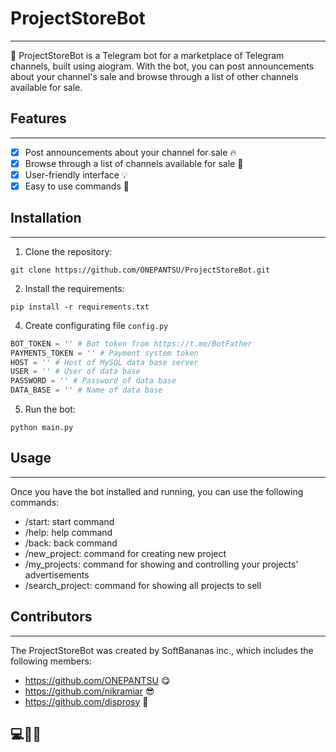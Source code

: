 # ProjectStoreBot
___
🚀 ProjectStoreBot is a Telegram bot for a marketplace of Telegram channels, built using aiogram. With the bot, you can post announcements about your channel's sale and browse through a list of other channels available for sale.

## Features
___
- [X] Post announcements about your channel for sale 🔥
- [X] Browse through a list of channels available for sale 👀
- [X] User-friendly interface 💡
- [X] Easy to use commands 💪

## Installation
___
1. Clone the repository: 
```
git clone https://github.com/ONEPANTSU/ProjectStoreBot.git
```
2. Install the requirements:
```
pip install -r requirements.txt
```
4. Create configurating file `config.py`
```python
BOT_TOKEN = '' # Bot token from https://t.me/BotFather
PAYMENTS_TOKEN = '' # Payment system token
HOST = '' # Host of MySQL data base server
USER = '' # User of data base  
PASSWORD = '' # Password of data base
DATA_BASE = '' # Name of data base
```
5. Run the bot:
```
python main.py
``` 

## Usage
___
Once you have the bot installed and running, you can use the following commands:
- /start: start command
- /help: help command
- /back: back command
- /new_project: command for creating new project
- /my_projects: command for showing and controlling your projects' advertisements
- /search_project: command for showing all projects to sell 

## Contributors
___
The ProjectStoreBot was created by SoftBananas inc., which includes the following members:
- https://github.com/ONEPANTSU 😋
- https://github.com/nikramiar 😎
- https://github.com/disprosy 🤪

## 💻🐍🤖
